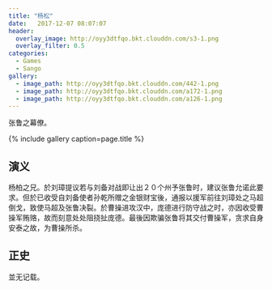 ```yaml
---
title: "杨松"
date:   2017-12-07 08:07:07
header:
  overlay_image: http://oyy3dtfqo.bkt.clouddn.com/s3-1.png
  overlay_filter: 0.5
categories:
  - Games
  - Sango
gallery:
  - image_path: http://oyy3dtfqo.bkt.clouddn.com/442-1.png
  - image_path: http://oyy3dtfqo.bkt.clouddn.com/a172-1.png
  - image_path: http://oyy3dtfqo.bkt.clouddn.com/a126-1.png
---
```


张鲁之幕僚。

{% include gallery caption=page.title %}

## 演义

杨柏之兄。於刘璋提议若与刘备对战即让出２０个州予张鲁时，建议张鲁允诺此要求。但於已收受自刘备使者孙乾所赠之金银财宝後，通报以援军前往刘璋处之马超倒戈，致使马超及张鲁决裂。於曹操进攻汉中，庞德进行防守战之时，亦因收受曹操军贿赂，故而刻意处处阻挠扯庞德。最後因欺骗张鲁将其交付曹操军，贪求自身安泰之故，为曹操所杀。

## 正史

並无记载。